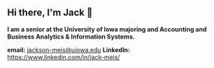 ## Hi there, I'm Jack 👋

**I am a senior at the University of Iowa majoring and Accounting and Business Analytics & Information Systems.**

**email:** jackson-meis@uiowa.edu
**LinkedIn:** https://www.linkedin.com/in/jack-meis/

<!--
**jack-meis/jack-meis** is a ✨ _special_ ✨ repository because its `README.md` (this file) appears on your GitHub profile.

Here are some ideas to get you started:

- 🔭 I’m currently working on ...
- 🌱 I’m currently learning ...
- 👯 I’m looking to collaborate on ...
- 🤔 I’m looking for help with ...
- 💬 Ask me about ...
- 📫 How to reach me: ...
- 😄 Pronouns: ...
- ⚡ Fun fact: ...
-->
